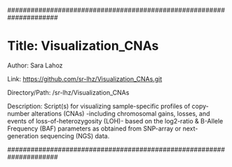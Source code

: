 #####################################################################

# Title: Visualization_CNAs

Author: Sara Lahoz

Link: https://github.com/sr-lhz/Visualization_CNAs.git

Directory/Path: /sr-lhz/Visualization_CNAs

Description: Script(s) for visualizing sample-specific profiles of copy-number alterations (CNAs) -including chromosomal gains, losses, and events of loss-of-heterozygosity (LOH)- based on the log2-ratio & B-Allele Frequency (BAF) parameters as obtained from SNP-array or next-generation sequencing (NGS) data.

#####################################################################
